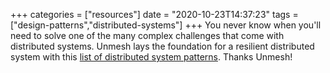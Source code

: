 +++
categories = ["resources"]
date = "2020-10-23T14:37:23"
tags = ["design-patterns","distributed-systems"]
+++
You never know when you'll need to solve one of the many complex challenges that come with distributed systems. Unmesh lays the foundation for a resilient distributed system with this [list of distributed system patterns](https://martinfowler.com/articles/patterns-of-distributed-systems/). Thanks Unmesh!
               